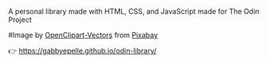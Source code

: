 A personal library made with HTML, CSS, and JavaScript made for The Odin Project

#Image by <a href="https://pixabay.com/users/openclipart-vectors-30363/?utm_source=link-attribution&utm_medium=referral&utm_campaign=image&utm_content=2026336">OpenClipart-Vectors</a> from <a href="https://pixabay.com//?utm_source=link-attribution&utm_medium=referral&utm_campaign=image&utm_content=2026336">Pixabay</a>

👉 https://gabbyepelle.github.io/odin-library/